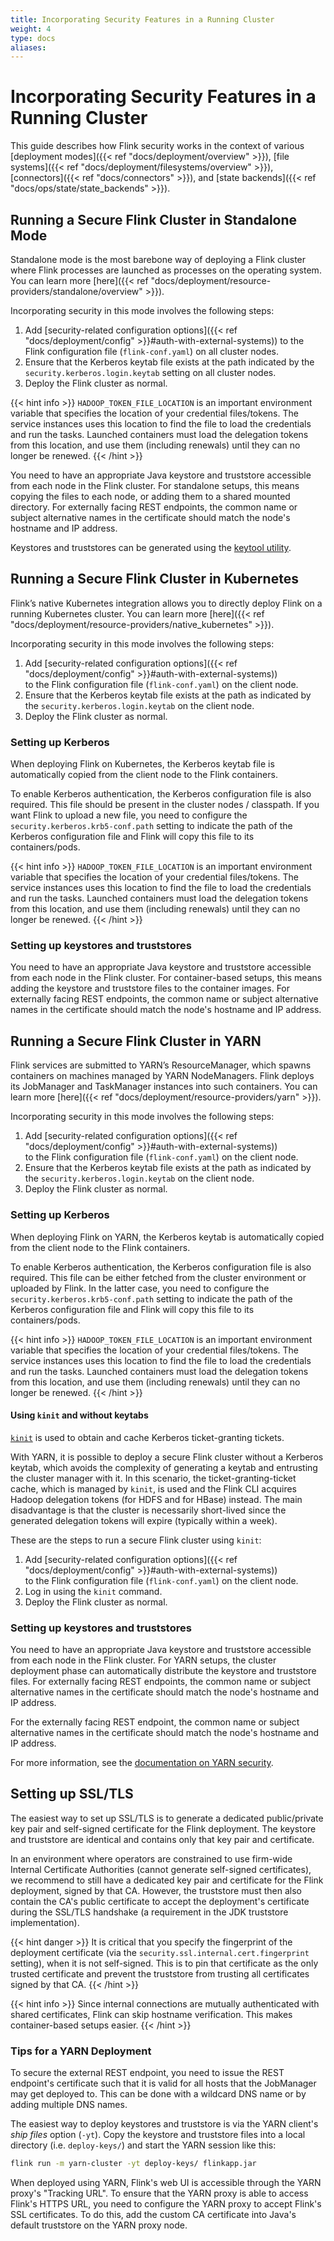 ```yaml
---
title: Incorporating Security Features in a Running Cluster
weight: 4
type: docs
aliases:
---
```

<!--
Licensed to the Apache Software Foundation (ASF) under one
or more contributor license agreements.  See the NOTICE file
distributed with this work for additional information
regarding copyright ownership.  The ASF licenses this file
to you under the Apache License, Version 2.0 (the
"License"); you may not use this file except in compliance
with the License.  You may obtain a copy of the License at

  http://www.apache.org/licenses/LICENSE-2.0

Unless required by applicable law or agreed to in writing,
software distributed under the License is distributed on an
"AS IS" BASIS, WITHOUT WARRANTIES OR CONDITIONS OF ANY
KIND, either express or implied.  See the License for the
specific language governing permissions and limitations
under the License.
-->

# Incorporating Security Features in a Running Cluster

This guide describes how Flink security works in the context of various [deployment modes]({{< ref "docs/deployment/overview" >}}), 
[file systems]({{< ref "docs/deployment/filesystems/overview" >}}), [connectors]({{< ref "docs/connectors" >}}), 
and [state backends]({{< ref "docs/ops/state/state_backends" >}}).

## Running a Secure Flink Cluster in Standalone Mode

Standalone mode is the most barebone way of deploying a Flink cluster where Flink processes are launched 
as processes on the operating system. You can learn more [here]({{< ref "docs/deployment/resource-providers/standalone/overview" >}}).

Incorporating security in this mode involves the following steps:
1. Add [security-related configuration options]({{< ref "docs/deployment/config" >}}#auth-with-external-systems)) 
   to the Flink configuration file (`flink-conf.yaml`) on all cluster nodes.
2. Ensure that the Kerberos keytab file exists at the path indicated by the `security.kerberos.login.keytab`
   setting on all cluster nodes.
3. Deploy the Flink cluster as normal.

{{< hint info >}}
`HADOOP_TOKEN_FILE_LOCATION` is an important environment variable that specifies the location of your 
credential files/tokens. The service instances uses this location to find the file to load the credentials 
and run the tasks. Launched containers must load the delegation tokens from this location, and use them 
(including renewals) until they can no longer be renewed.
{{< /hint >}}

You need to have an appropriate Java keystore and truststore accessible from each node in the Flink 
cluster. For standalone setups, this means copying the files to each node, or adding them to a shared 
mounted directory. For externally facing REST endpoints, the common name or subject alternative names 
in the certificate should match the node's hostname and IP address.

Keystores and truststores can be generated using the [keytool utility](https://docs.oracle.com/javase/8/docs/technotes/tools/unix/keytool.html).

## Running a Secure Flink Cluster in Kubernetes

Flink’s native Kubernetes integration allows you to directly deploy Flink on a running Kubernetes cluster. 
You can learn more [here]({{< ref "docs/deployment/resource-providers/native_kubernetes" >}}).

Incorporating security in this mode involves the following steps:
1. Add [security-related configuration options]({{< ref "docs/deployment/config" >}}#auth-with-external-systems))  
   to the Flink configuration file (`flink-conf.yaml`) on the client node.
2. Ensure that the Kerberos keytab file exists at the path as indicated by the `security.kerberos.login.keytab` 
   on the client node.
3. Deploy the Flink cluster as normal.

### Setting up Kerberos

When deploying Flink on Kubernetes, the Kerberos keytab file is automatically copied from the client 
node to the Flink containers.

To enable Kerberos authentication, the Kerberos configuration file is also required. This file should 
be present in the cluster nodes / classpath. If you want Flink to upload a new file, you need to configure 
the `security.kerberos.krb5-conf.path` setting to indicate the path of the Kerberos configuration file
and Flink will copy this file to its containers/pods.

{{< hint info >}}
`HADOOP_TOKEN_FILE_LOCATION` is an important environment variable that specifies the location of your
credential files/tokens. The service instances uses this location to find the file to load the credentials
and run the tasks. Launched containers must load the delegation tokens from this location, and use them
(including renewals) until they can no longer be renewed.
{{< /hint >}}

### Setting up keystores and truststores

You need to have an appropriate Java keystore and truststore accessible from each node in the Flink
cluster. For container-based setups, this means adding the keystore and truststore files to the container 
images. For externally facing REST endpoints, the common name or subject alternative names in the 
certificate should match the node's hostname and IP address.

## Running a Secure Flink Cluster in YARN

Flink services are submitted to YARN’s ResourceManager, which spawns containers on machines managed 
by YARN NodeManagers. Flink deploys its JobManager and TaskManager instances into such containers.
You can learn more [here]({{< ref "docs/deployment/resource-providers/yarn" >}}).

Incorporating security in this mode involves the following steps:
1. Add [security-related configuration options]({{< ref "docs/deployment/config" >}}#auth-with-external-systems))  
   to the Flink configuration file (`flink-conf.yaml`) on the client node.
2. Ensure that the Kerberos keytab file exists at the path as indicated by the `security.kerberos.login.keytab`
   on the client node.
3. Deploy the Flink cluster as normal.

### Setting up Kerberos

When deploying Flink on YARN, the Kerberos keytab is automatically copied from the client node to the 
Flink containers.

To enable Kerberos authentication, the Kerberos configuration file is also required. This file can be
either fetched from the cluster environment or uploaded by Flink. In the latter case, you need to
configure the `security.kerberos.krb5-conf.path` setting to indicate the path of the Kerberos configuration
file and Flink will copy this file to its containers/pods.

{{< hint info >}}
`HADOOP_TOKEN_FILE_LOCATION` is an important environment variable that specifies the location of your
credential files/tokens. The service instances uses this location to find the file to load the credentials
and run the tasks. Launched containers must load the delegation tokens from this location, and use them
(including renewals) until they can no longer be renewed.
{{< /hint >}}

#### Using `kinit` and without keytabs

[`kinit`](https://web.mit.edu/kerberos/krb5-1.12/doc/user/user_commands/kinit.html) is used to obtain 
and cache Kerberos ticket-granting tickets.

With YARN, it is possible to deploy a secure Flink cluster without a Kerberos keytab, which avoids the 
complexity of generating a keytab and entrusting the cluster manager with it. In this scenario, the 
ticket-granting-ticket cache, which is managed by `kinit`, is used and the Flink CLI acquires Hadoop 
delegation tokens (for HDFS and for HBase) instead. The main disadvantage is that the cluster is necessarily 
short-lived since the generated delegation tokens will expire (typically within a week).

These are the steps to run a secure Flink cluster using `kinit`:
1. Add [security-related configuration options]({{< ref "docs/deployment/config" >}}#auth-with-external-systems))  
   to the Flink configuration file (`flink-conf.yaml`) on the client node.
2. Log in using the `kinit` command.
3. Deploy the Flink cluster as normal.

### Setting up keystores and truststores

You need to have an appropriate Java keystore and truststore accessible from each node in the Flink
cluster. For YARN setups, the cluster deployment phase can automatically distribute the keystore and 
truststore files. For externally facing REST endpoints, the common name or subject alternative names in the
certificate should match the node's hostname and IP address.

For the externally facing REST endpoint, the common name or subject alternative names in the certificate
should match the node's hostname and IP address.

For more information, see the [documentation on YARN security](https://github.com/apache/hadoop/blob/trunk/hadoop-yarn-project/hadoop-yarn/hadoop-yarn-site/src/site/markdown/YarnApplicationSecurity.md).

## Setting up SSL/TLS 

The easiest way to set up SSL/TLS is to generate a dedicated public/private key pair and self-signed 
certificate for the Flink deployment. The keystore and truststore are identical and contains
only that key pair and certificate. 

In an environment where operators are constrained to use firm-wide Internal Certificate Authorities 
(cannot generate self-signed certificates), we recommend to still have a dedicated key pair and certificate
for the Flink deployment, signed by that CA. However, the truststore must then also contain the
CA's public certificate to accept the deployment's certificate during the SSL/TLS handshake (a requirement
in the JDK truststore implementation).

{{< hint danger >}}
It is critical that you specify the fingerprint of the deployment certificate (via the `security.ssl.internal.cert.fingerprint` 
setting), when it is not self-signed. This is to pin that certificate as the only trusted certificate 
and prevent the truststore from trusting all certificates signed by that CA.
{{< /hint >}}

{{< hint info >}}
Since internal connections are mutually authenticated with shared certificates, Flink can skip 
hostname verification. This makes container-based setups easier.
{{< /hint >}}

### Tips for a YARN Deployment

To secure the external REST endpoint, you need to issue the REST endpoint's certificate such that it 
is valid for all hosts that the JobManager may get deployed to. This can be done with a wildcard DNS 
name or by adding multiple DNS names.

The easiest way to deploy keystores and truststore is via the YARN client's *ship files* option (`-yt`).
Copy the keystore and truststore files into a local directory (i.e. `deploy-keys/`) and start the YARN 
session like this: 

```bash
flink run -m yarn-cluster -yt deploy-keys/ flinkapp.jar
```

When deployed using YARN, Flink's web UI is accessible through the YARN proxy's "Tracking URL". To 
ensure that the YARN proxy is able to access Flink's HTTPS URL, you need to configure the YARN proxy
to accept Flink's SSL certificates. To do this, add the custom CA certificate into Java's default 
truststore on the YARN proxy node.
